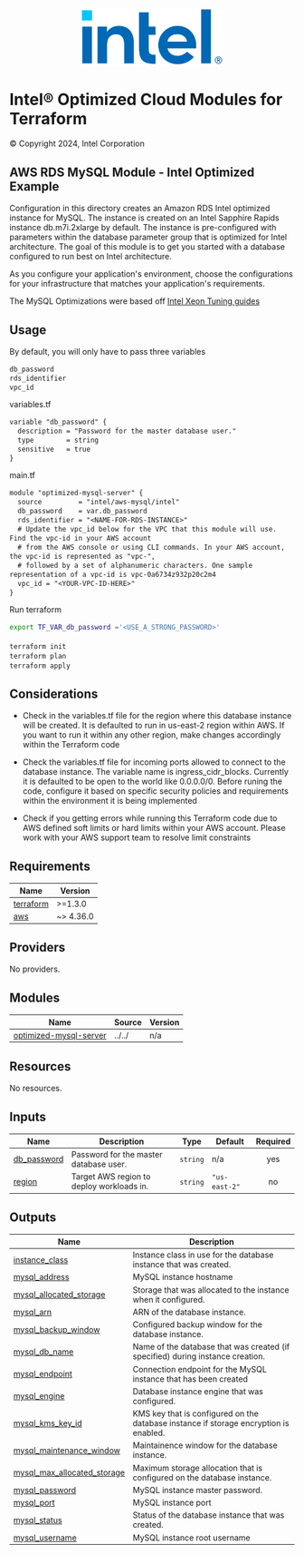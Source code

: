 <p align="center">
  <img src="https://github.com/intel/terraform-intel-aws-mysql/blob/main/images/logo-classicblue-800px.png?raw=true" alt="Intel Logo" width="250"/>
</p>

# Intel® Optimized Cloud Modules for Terraform

© Copyright 2024, Intel Corporation

## AWS RDS MySQL Module - Intel Optimized Example

Configuration in this directory creates an Amazon RDS Intel optimized instance for MySQL. The instance is created on an Intel Sapphire Rapids instance db.m7i.2xlarge by default. The instance is pre-configured with parameters within the database parameter group that is optimized for Intel architecture. The goal of this module is to get you started with a database configured to run best on Intel architecture.

As you configure your application's environment, choose the configurations for your infrastructure that matches your application's requirements.

The MySQL Optimizations were based off [Intel Xeon Tuning guides](<https://www.intel.com/content/www/us/en/developer/articles/guide/open-source-database-tuning-guide-on-xeon-systems.html>)

## Usage

By default, you will only have to pass three variables
```hcl
db_password
rds_identifier
vpc_id
```

variables.tf
```hcl
variable "db_password" {
  description = "Password for the master database user."
  type        = string
  sensitive   = true
}
```

main.tf
```hcl
module "optimized-mysql-server" {
  source         = "intel/aws-mysql/intel"
  db_password    = var.db_password
  rds_identifier = "<NAME-FOR-RDS-INSTANCE>"
  # Update the vpc_id below for the VPC that this module will use. Find the vpc-id in your AWS account
  # from the AWS console or using CLI commands. In your AWS account, the vpc-id is represented as "vpc-",
  # followed by a set of alphanumeric characters. One sample representation of a vpc-id is vpc-0a6734z932p20c2m4
  vpc_id = "<YOUR-VPC-ID-HERE>"
}

```

Run terraform

```bash
export TF_VAR_db_password ='<USE_A_STRONG_PASSWORD>'

terraform init  
terraform plan
terraform apply
```

## Considerations

- Check in the variables.tf file for the region where this database instance will be created. It is defaulted to run in us-east-2 region within AWS. If you want to run it within any other region, make changes accordingly within the Terraform code

- Check the variables.tf file for incoming ports allowed to connect to the database instance. The variable name is ingress_cidr_blocks. Currently it is defaulted to be open to the world like 0.0.0.0/0. Before runing the code, configure it based on specific security policies and requirements within the environment it is being implemented

- Check if you getting errors while running this Terraform code due to AWS defined soft limits or hard limits within your AWS account. Please work with your AWS support team to resolve limit constraints

<!-- BEGINNING OF PRE-COMMIT-TERRAFORM DOCS HOOK -->
## Requirements

| Name | Version |
|------|---------|
| <a name="requirement_terraform"></a> [terraform](#requirement\_terraform) | >=1.3.0 |
| <a name="requirement_aws"></a> [aws](#requirement\_aws) | ~> 4.36.0 |

## Providers

No providers.

## Modules

| Name | Source | Version |
|------|--------|---------|
| <a name="module_optimized-mysql-server"></a> [optimized-mysql-server](#module\_optimized-mysql-server) | ../../ | n/a |

## Resources

No resources.

## Inputs

| Name | Description | Type | Default | Required |
|------|-------------|------|---------|:--------:|
| <a name="input_db_password"></a> [db\_password](#input\_db\_password) | Password for the master database user. | `string` | n/a | yes |
| <a name="input_region"></a> [region](#input\_region) | Target AWS region to deploy workloads in. | `string` | `"us-east-2"` | no |

## Outputs

| Name | Description |
|------|-------------|
| <a name="output_instance_class"></a> [instance\_class](#output\_instance\_class) | Instance class in use for the database instance that was created. |
| <a name="output_mysql_address"></a> [mysql\_address](#output\_mysql\_address) | MySQL instance hostname |
| <a name="output_mysql_allocated_storage"></a> [mysql\_allocated\_storage](#output\_mysql\_allocated\_storage) | Storage that was allocated to the instance when it configured. |
| <a name="output_mysql_arn"></a> [mysql\_arn](#output\_mysql\_arn) | ARN of the database instance. |
| <a name="output_mysql_backup_window"></a> [mysql\_backup\_window](#output\_mysql\_backup\_window) | Configured backup window for the database instance. |
| <a name="output_mysql_db_name"></a> [mysql\_db\_name](#output\_mysql\_db\_name) | Name of the database that was created (if specified) during instance creation. |
| <a name="output_mysql_endpoint"></a> [mysql\_endpoint](#output\_mysql\_endpoint) | Connection endpoint for the MySQL instance that has been created |
| <a name="output_mysql_engine"></a> [mysql\_engine](#output\_mysql\_engine) | Database instance engine that was configured. |
| <a name="output_mysql_kms_key_id"></a> [mysql\_kms\_key\_id](#output\_mysql\_kms\_key\_id) | KMS key that is configured on the database instance if storage encryption is enabled. |
| <a name="output_mysql_maintenance_window"></a> [mysql\_maintenance\_window](#output\_mysql\_maintenance\_window) | Maintainence window for the database instance. |
| <a name="output_mysql_max_allocated_storage"></a> [mysql\_max\_allocated\_storage](#output\_mysql\_max\_allocated\_storage) | Maximum storage allocation that is configured on the database instance. |
| <a name="output_mysql_password"></a> [mysql\_password](#output\_mysql\_password) | MySQL instance master password. |
| <a name="output_mysql_port"></a> [mysql\_port](#output\_mysql\_port) | MySQL instance port |
| <a name="output_mysql_status"></a> [mysql\_status](#output\_mysql\_status) | Status of the database instance that was created. |
| <a name="output_mysql_username"></a> [mysql\_username](#output\_mysql\_username) | MySQL instance root username |
<!-- END OF PRE-COMMIT-TERRAFORM DOCS HOOK -->
